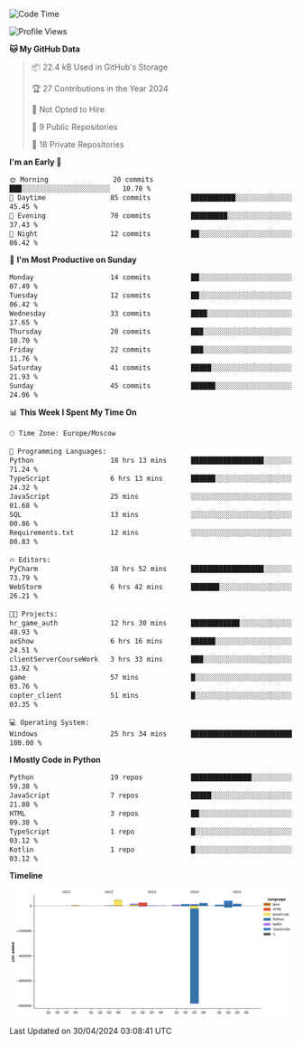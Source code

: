 <!--START_SECTION:waka-->
![Code Time](http://img.shields.io/badge/Code%20Time-299%20hrs%2026%20mins-blue)

![Profile Views](http://img.shields.io/badge/Profile%20Views-0-blue)

**🐱 My GitHub Data** 

> 📦 22.4 kB Used in GitHub's Storage 
 > 
> 🏆 27 Contributions in the Year 2024
 > 
> 🚫 Not Opted to Hire
 > 
> 📜 9 Public Repositories 
 > 
> 🔑 18 Private Repositories 
 > 
**I'm an Early 🐤** 

```text
🌞 Morning                20 commits          ███░░░░░░░░░░░░░░░░░░░░░░   10.70 % 
🌆 Daytime                85 commits          ███████████░░░░░░░░░░░░░░   45.45 % 
🌃 Evening                70 commits          █████████░░░░░░░░░░░░░░░░   37.43 % 
🌙 Night                  12 commits          ██░░░░░░░░░░░░░░░░░░░░░░░   06.42 % 
```
📅 **I'm Most Productive on Sunday** 

```text
Monday                   14 commits          ██░░░░░░░░░░░░░░░░░░░░░░░   07.49 % 
Tuesday                  12 commits          ██░░░░░░░░░░░░░░░░░░░░░░░   06.42 % 
Wednesday                33 commits          ████░░░░░░░░░░░░░░░░░░░░░   17.65 % 
Thursday                 20 commits          ███░░░░░░░░░░░░░░░░░░░░░░   10.70 % 
Friday                   22 commits          ███░░░░░░░░░░░░░░░░░░░░░░   11.76 % 
Saturday                 41 commits          █████░░░░░░░░░░░░░░░░░░░░   21.93 % 
Sunday                   45 commits          ██████░░░░░░░░░░░░░░░░░░░   24.06 % 
```


📊 **This Week I Spent My Time On** 

```text
🕑︎ Time Zone: Europe/Moscow

💬 Programming Languages: 
Python                   18 hrs 13 mins      ██████████████████░░░░░░░   71.24 % 
TypeScript               6 hrs 13 mins       ██████░░░░░░░░░░░░░░░░░░░   24.32 % 
JavaScript               25 mins             ░░░░░░░░░░░░░░░░░░░░░░░░░   01.68 % 
SQL                      13 mins             ░░░░░░░░░░░░░░░░░░░░░░░░░   00.86 % 
Requirements.txt         12 mins             ░░░░░░░░░░░░░░░░░░░░░░░░░   00.83 % 

🔥 Editors: 
PyCharm                  18 hrs 52 mins      ██████████████████░░░░░░░   73.79 % 
WebStorm                 6 hrs 42 mins       ███████░░░░░░░░░░░░░░░░░░   26.21 % 

🐱‍💻 Projects: 
hr_game_auth             12 hrs 30 mins      ████████████░░░░░░░░░░░░░   48.93 % 
axShow                   6 hrs 16 mins       ██████░░░░░░░░░░░░░░░░░░░   24.51 % 
clientServerCourseWork   3 hrs 33 mins       ███░░░░░░░░░░░░░░░░░░░░░░   13.92 % 
game                     57 mins             █░░░░░░░░░░░░░░░░░░░░░░░░   03.76 % 
copter_client            51 mins             █░░░░░░░░░░░░░░░░░░░░░░░░   03.35 % 

💻 Operating System: 
Windows                  25 hrs 34 mins      █████████████████████████   100.00 % 
```

**I Mostly Code in Python** 

```text
Python                   19 repos            ███████████████░░░░░░░░░░   59.38 % 
JavaScript               7 repos             █████░░░░░░░░░░░░░░░░░░░░   21.88 % 
HTML                     3 repos             ██░░░░░░░░░░░░░░░░░░░░░░░   09.38 % 
TypeScript               1 repo              █░░░░░░░░░░░░░░░░░░░░░░░░   03.12 % 
Kotlin                   1 repo              █░░░░░░░░░░░░░░░░░░░░░░░░   03.12 % 
```



**Timeline**

![Lines of Code chart](https://raw.githubusercontent.com/adlemx/adlemx/main/assets/bar_graph.png)


 Last Updated on 30/04/2024 03:08:41 UTC
<!--END_SECTION:waka-->
